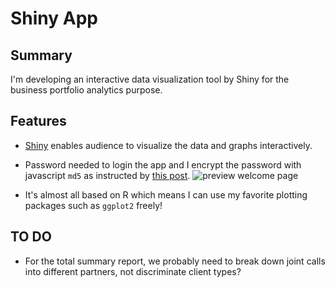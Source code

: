 # Shiny App

## Summary
I'm developing an interactive data visualization tool by Shiny for the business portfolio analytics purpose. 

## Features
- [Shiny](http://shiny.rstudio.com/) enables audience to visualize the data and graphs interactively.
- Password needed to login the app and I encrypt the password with javascript `md5` as instructed by [this post](http://stackoverflow.com/questions/28987622/starting-shiny-app-after-password-input).
![preview welcome page](/preview.jpg)

- It's almost all based on R which means I can use my favorite plotting packages such as `ggplot2` freely!


## TO DO

- For the total summary report, we probably need to break down joint calls into different partners, not discriminate client types?

